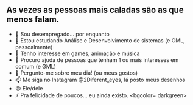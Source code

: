 ## As vezes as pessoas mais caladas são as que menos falam.

- 🔭 Sou desempregado... por enquanto
- 🌱 Estou estudando Análise e Desenvolvimento de sistemas (e GML, pessoalmente)
- 👯 Tenho interesse em games, animação e música
- 🤔 Procuro ajuda de pessoas que tenham 1 ou mais interesses em comum (e GML)
- 💬 Pergunte-me sobre meu dia! (ou meus gostos)
- 📫 Me siga no Instagram @2Diferent_eyes, lá posto meus desenhos
- 😄 Ele/dele
- ⚡ Pra felicidade de poucos... eu ainda existo.
<bgcolor= darkgreen>